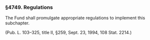 ### §4749. Regulations ###

The Fund shall promulgate appropriate regulations to implement this subchapter.

(Pub. L. 103–325, title II, §259, Sept. 23, 1994, 108 Stat. 2214.)
